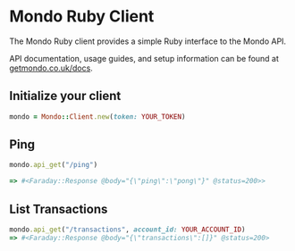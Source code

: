 # Mondo Ruby Client

The Mondo Ruby client provides a simple Ruby interface to the Mondo API.

API documentation, usage guides, and setup information can be found at [getmondo.co.uk/docs](https://getmondo.co.uk/docs/).

## Initialize your client

```ruby
mondo = Mondo::Client.new(token: YOUR_TOKEN)
```

## Ping

```ruby
mondo.api_get("/ping")

=> #<Faraday::Response @body="{\"ping\":\"pong\"}" @status=200>> 
```

## List Transactions

```ruby
mondo.api_get("/transactions", account_id: YOUR_ACCOUNT_ID)
=> #<Faraday::Response @body="{\"transactions\":[]}" @status=200>
```